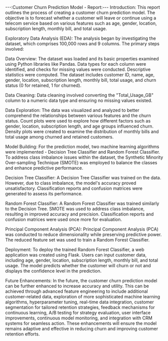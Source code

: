 ---:Customer Churn Prediction Model - Report:---
Introduction:
This report outlines the process of creating a customer churn prediction model. The objective is to forecast whether a customer will leave or continue using a telecom service based on various features such as age, gender, location, subscription length, monthly bill, and total usage.

Exploratory Data Analysis (EDA):
The analysis began by investigating the dataset, which comprises 100,000 rows and 9 columns. The primary steps involved:

Data Overview:
The dataset was loaded and its basic properties examined using Python libraries like Pandas. Data types for each column were identified, and checks for missing values were conducted. Descriptive statistics were computed. The dataset includes customer ID, name, age, gender, location, subscription length, monthly bill, total usage, and churn status (0 for retained, 1 for churned).

Data Cleaning:
Data cleaning involved converting the "Total_Usage_GB" column to a numeric data type and ensuring no missing values existed.

Data Exploration:
The data was visualized and analyzed to better comprehend the relationships between various features and the churn status. Count plots were used to explore how different factors such as gender, location, subscription length, and age groups influenced churn. Density plots were created to examine the distribution of monthly bills and total usage among churned and retained customers.

Model Building:
For the prediction model, two machine learning algorithms were implemented - Decision Tree Classifier and Random Forest Classifier. To address class imbalance issues within the dataset, the Synthetic Minority Over-sampling Technique (SMOTE) was employed to balance the classes and enhance predictive performance.

Decision Tree Classifier:
A Decision Tree Classifier was trained on the data. However, due to class imbalance, the model's accuracy proved unsatisfactory. Classification reports and confusion matrices were generated to assess its performance.

Random Forest Classifier:
A Random Forest Classifier was trained similarly to the Decision Tree. SMOTE was used to address class imbalance, resulting in improved accuracy and precision. Classification reports and confusion matrices were used once more for evaluation.

Principal Component Analysis (PCA):
Principal Component Analysis (PCA) was conducted to reduce dimensionality while preserving predictive power. The reduced feature set was used to train a Random Forest Classifier.

Deployment:
To deploy the trained Random Forest Classifier, a web application was created using Flask. Users can input customer data, including age, gender, location, subscription length, monthly bill, and total usage. The model predicts whether the customer will churn or not and displays the confidence level in the prediction.

Future Enhancements:
In the future, the customer churn prediction model can be further enhanced to increase accuracy and utility. This can be achieved through advanced feature engineering to include additional customer-related data, exploration of more sophisticated machine learning algorithms, hyperparameter tuning, real-time data integration, customer segmentation for tailored retention strategies, feedback mechanisms for continuous learning, A/B testing for strategy evaluation, user interface improvements, continuous model monitoring, and integration with CRM systems for seamless action. These enhancements will ensure the model remains adaptive and effective in reducing churn and improving customer retention efforts.
